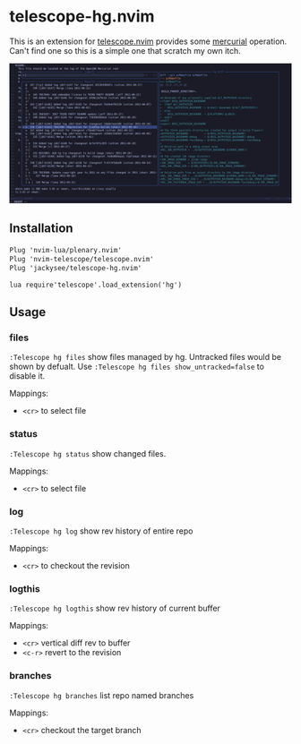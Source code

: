 # telescope-hg.nvim

This is an extension for [telescope.nvim][] provides some [mercurial] operation. Can't find one so this is a simple one that scratch my own itch.

[mercurial]: https://www.mercurial-scm.org/
[telescope.nvim]: https://github.com/nvim-telescope/telescope.nvim

![telescope-hg plugin](./telescope-hg.png?raw=true)

## Installation

```vim
Plug 'nvim-lua/plenary.nvim'
Plug 'nvim-telescope/telescope.nvim'
Plug 'jackysee/telescope-hg.nvim'
```

```vim
lua require'telescope'.load_extension('hg')
```

## Usage

### files

`:Telescope hg files` show files managed by hg. Untracked files would be shown by defualt. Use `:Telescope hg files show_untracked=false` to disable it.

Mappings: 
- `<cr>` to select file

### status

`:Telescope hg status` show changed files.

Mappings:
- `<cr>` to select file

### log

`:Telescope hg log` show rev history of entire repo

Mappings:
- `<cr>` to checkout the revision

### logthis

`:Telescope hg logthis` show rev history of current buffer

Mappings:
- `<cr>` vertical diff rev to buffer
- `<c-r>` revert to the revision

### branches

`:Telescope hg branches` list repo named branches

Mappings:
- `<cr>` checkout the target branch

